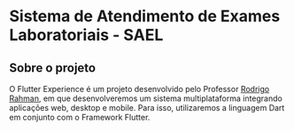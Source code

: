 # Sistema de Atendimento de Exames Laboratoriais - SAEL

## Sobre o projeto
O Flutter Experience é um projeto desenvolvido pelo Professor [Rodrigo Rahman](https://github.com/rodrigorahman), em que desenvolveremos um sistema multiplataforma integrando aplicações web, desktop e mobile. Para isso, utilizaremos a linguagem Dart em conjunto com o Framework Flutter.